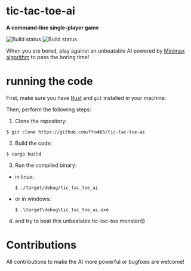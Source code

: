# tic-tac-toe-ai 
__A command-line single-player game__



![Build status](https://github.com/Pro465/tic-tac-toe-ai/actions/workflows/rust-windows.yml/badge.svg)
![Build status](https://github.com/Pro465/tic-tac-toe-ai/actions/workflows/rust-ubuntu.yml/badge.svg)

When you are bored, play against an unbeatable AI powered by [Minimax algorithm](https://en.m.wikipedia.org/wiki/Minimax) to pass the boring time!

# running the code
First, make sure you have [Rust](https://www.rust-lang.org) and `git` installed in your machine.

Then, perform the following steps:
1. Clone the repository:
  ```
  $ git clone https://github.com/Pro465/tic-tac-toe-ai
  ```
2. Build the code:
  ```
  $ cargo build
  ```
3. Run the compiled binary:
  - in linux:
       ```
       $ ./target/debug/tic_tac_toe_ai
       ```
  - or in windows:
       ```
       $ .\target\debug\tic_tac_toe_ai.exe
       ```
4. and try to beat this unbeatable tic-tac-toe monster😉

# Contributions
All contributions to make the AI more powerful or bugfixes are welcome!
   

